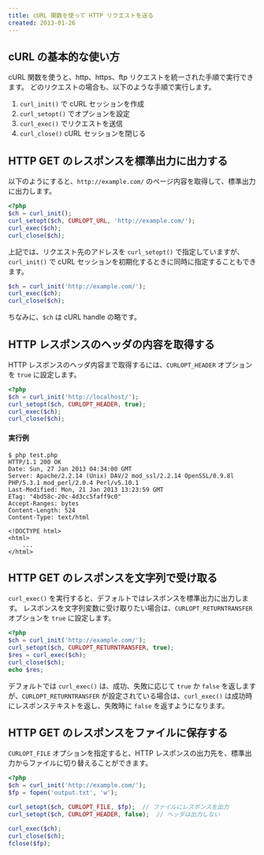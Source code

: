 ```yaml
---
title: cURL 関数を使って HTTP リクエストを送る
created: 2013-01-26
---
```


cURL の基本的な使い方
----

cURL 関数を使うと、http、https、ftp リクエストを統一された手順で実行できます。
どのリクエストの場合も、以下のような手順で実行します。

1. `curl_init()` で cURL セッションを作成
2. `curl_setopt()` でオプションを設定
3. `curl_exec()` でリクエストを送信
4. `curl_close()` cURL セッションを閉じる


HTTP GET のレスポンスを標準出力に出力する
----

以下のようにすると、`http://example.com/` のページ内容を取得して、標準出力に出力します。

~~~ php
<?php
$ch = curl_init();
curl_setopt($ch, CURLOPT_URL, 'http://example.com/');
curl_exec($ch);
curl_close($ch);
~~~

上記では、リクエスト先のアドレスを `curl_setopt()` で指定していますが、`curl_init()` で cURL セッションを初期化するときに同時に指定することもできます。

~~~ php
$ch = curl_init('http://example.com/');
curl_exec($ch);
curl_close($ch);
~~~

ちなみに、`$ch` は cURL handle の略です。


HTTP レスポンスのヘッダの内容を取得する
----

HTTP レスポンスのヘッダ内容まで取得するには、`CURLOPT_HEADER` オプションを `true` に設定します。

~~~ php
<?php
$ch = curl_init('http://localhost/');
curl_setopt($ch, CURLOPT_HEADER, true);
curl_exec($ch);
curl_close($ch);
~~~

#### 実行例

~~~
$ php test.php
HTTP/1.1 200 OK
Date: Sun, 27 Jan 2013 04:34:00 GMT
Server: Apache/2.2.14 (Unix) DAV/2 mod_ssl/2.2.14 OpenSSL/0.9.8l PHP/5.3.1 mod_perl/2.0.4 Perl/v5.10.1
Last-Modified: Mon, 21 Jan 2013 13:23:59 GMT
ETag: "4bd58c-20c-4d3cc5faff9c0"
Accept-Ranges: bytes
Content-Length: 524
Content-Type: text/html

<!DOCTYPE html>
<html>
    ...
</html>
~~~


HTTP GET のレスポンスを文字列で受け取る
----

`curl_exec()` を実行すると、デフォルトではレスポンスを標準出力に出力します。
レスポンスを文字列変数に受け取りたい場合は、`CURLOPT_RETURNTRANSFER` オプションを `true` に設定します。

~~~ php
<?php
$ch = curl_init('http://example.com/');
curl_setopt($ch, CURLOPT_RETURNTRANSFER, true);
$res = curl_exec($ch);
curl_close($ch);
echo $res;
~~~

デフォルトでは `curl_exec()` は、成功、失敗に応じて `true` か `false` を返しますが、`CURLOPT_RETURNTRANSFER` が設定されている場合は、`curl_exec()` は成功時にレスポンステキストを返し、失敗時に `false` を返すようになります。


HTTP GET のレスポンスをファイルに保存する
----

`CURLOPT_FILE` オプションを指定すると、HTTP レスポンスの出力先を、標準出力からファイルに切り替えることができます。

~~~ php
<?php
$ch = curl_init('http://example.com/');
$fp = fopen('output.txt', 'w');

curl_setopt($ch, CURLOPT_FILE, $fp);  // ファイルにレスポンスを出力
curl_setopt($ch, CURLOPT_HEADER, false);  // ヘッダは出力しない

curl_exec($ch);
curl_close($ch);
fclose($fp);
~~~


